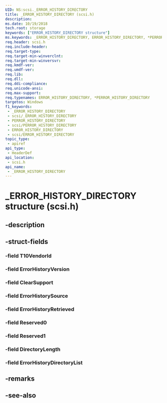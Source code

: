 ```yaml
---
UID: NS:scsi._ERROR_HISTORY_DIRECTORY
title: _ERROR_HISTORY_DIRECTORY (scsi.h)
description: 
ms.date: 10/19/2018
tech.root: storage
keywords: ["ERROR_HISTORY_DIRECTORY structure"]
ms.keywords: _ERROR_HISTORY_DIRECTORY, ERROR_HISTORY_DIRECTORY, *PERROR_HISTORY_DIRECTORY,
req.header: scsi.h
req.include-header: 
req.target-type: 
req.target-min-winverclnt: 
req.target-min-winversvr: 
req.kmdf-ver: 
req.umdf-ver: 
req.lib: 
req.dll: 
req.ddi-compliance: 
req.unicode-ansi: 
req.max-support: 
req.typenames: ERROR_HISTORY_DIRECTORY, *PERROR_HISTORY_DIRECTORY
targetos: Windows
f1_keywords:
 - _ERROR_HISTORY_DIRECTORY
 - scsi/_ERROR_HISTORY_DIRECTORY
 - PERROR_HISTORY_DIRECTORY
 - scsi/PERROR_HISTORY_DIRECTORY
 - ERROR_HISTORY_DIRECTORY
 - scsi/ERROR_HISTORY_DIRECTORY
topic_type:
 - apiref
api_type:
 - HeaderDef
api_location:
 - scsi.h
api_name:
 - _ERROR_HISTORY_DIRECTORY
---
```


# _ERROR_HISTORY_DIRECTORY structure (scsi.h)


## -description

## -struct-fields

### -field T10VendorId

### -field ErrorHistoryVersion

### -field ClearSupport

### -field ErrorHistorySource

### -field ErrorHistoryRetrieved

### -field Reserved0

### -field Reserved1

### -field DirectoryLength

### -field ErrorHistoryDirectoryList

## -remarks

## -see-also

